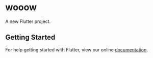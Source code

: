 # wooow

A new Flutter project.

## Getting Started

For help getting started with Flutter, view our online
[documentation](https://flutter.io/).
